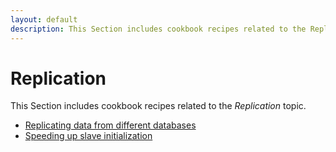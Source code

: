 ```yaml
---
layout: default
description: This Section includes cookbook recipes related to the Replication topic
---
```

# Replication

This Section includes cookbook recipes related to the *Replication* topic.

* [Replicating data from different databases](administration-replicatingdata.html)
* [Speeding up slave initialization](administration-replication-replicationfrombackup.html)
